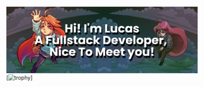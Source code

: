 [![MasterHead](https://github.com/lucassdmp/lucassdmp/blob/main/bannerTop.png)](https://github.com/lucassdmp)
[![trophy](https://github-profile-trophy.vercel.app/?username=ryo-ma&theme=lucassdmp)]